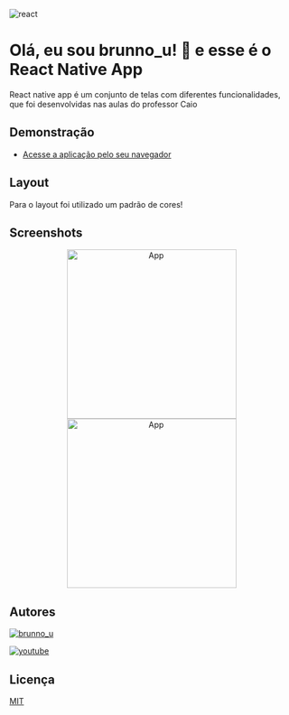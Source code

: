 

![react](https://blogger.googleusercontent.com/img/b/R29vZ2xl/AVvXsEiFB29yxTAxdQ9oQ1SU0KkGPxKUTbs84pPrDbU-LEpqpD2WnT7BvN59N2Yj7aG9GTo7qENprDCm5x_gfoXuJfpeY8-3DwJBOgnj67lYRJmbMFECsh0jttLMbGVVBwnzK6FBCZ6n56GrAoJVkmUsGGSVbXNVUIlVleSNaWfWACqmNqEYAVNw28YPXz3J/s16000/cooltext437858675423365.png)


#  Olá, eu sou brunno_u! 👋 e esse é o React Native App

React native app é um conjunto de telas com diferentes funcionalidades, que foi desenvolvidas nas aulas do professor Caio


## Demonstração

- [Acesse a aplicação pelo seu navegador](https://snack.expo.dev/@brunno_u/react-native-app)


##  Layout

Para o layout foi utilizado um padrão de cores!

## Screenshots

<p align="center">
  <img alt="App" title="#App" src="https://private-user-images.githubusercontent.com/92354084/246690507-ea80c491-acc3-43a6-bd03-4843bb8b0ef5.gif?jwt=eyJhbGciOiJIUzI1NiIsInR5cCI6IkpXVCJ9.eyJrZXkiOiJrZXkxIiwiZXhwIjoxNjg3MTIzNDAxLCJuYmYiOjE2ODcxMjMxMDEsInBhdGgiOiIvOTIzNTQwODQvMjQ2NjkwNTA3LWVhODBjNDkxLWFjYzMtNDNhNi1iZDAzLTQ4NDNiYjhiMGVmNS5naWY_WC1BbXotQWxnb3JpdGhtPUFXUzQtSE1BQy1TSEEyNTYmWC1BbXotQ3JlZGVudGlhbD1BS0lBSVdOSllBWDRDU1ZFSDUzQSUyRjIwMjMwNjE4JTJGdXMtZWFzdC0xJTJGczMlMkZhd3M0X3JlcXVlc3QmWC1BbXotRGF0ZT0yMDIzMDYxOFQyMTE4MjFaJlgtQW16LUV4cGlyZXM9MzAwJlgtQW16LVNpZ25hdHVyZT05NTFkYmRmOWFiYWRiNWQyNzBmYzkxODMzOTljZWE1YjAxMmFlYzJlZGNjZTQzMGY1NmMzMTc3NGJjNDc0YzVjJlgtQW16LVNpZ25lZEhlYWRlcnM9aG9zdCJ9.wgSKQQ2BHkqkT2z23MI2F5NQ2wUZ48LPfTaz5fK2buU" width="300px">

  <img alt="App" title="#App" src="https://private-user-images.githubusercontent.com/92354084/246691178-668c1848-595d-41d9-a8a2-b3605e9657c9.gif?jwt=eyJhbGciOiJIUzI1NiIsInR5cCI6IkpXVCJ9.eyJrZXkiOiJrZXkxIiwiZXhwIjoxNjg3MTIzNDAxLCJuYmYiOjE2ODcxMjMxMDEsInBhdGgiOiIvOTIzNTQwODQvMjQ2NjkxMTc4LTY2OGMxODQ4LTU5NWQtNDFkOS1hOGEyLWIzNjA1ZTk2NTdjOS5naWY_WC1BbXotQWxnb3JpdGhtPUFXUzQtSE1BQy1TSEEyNTYmWC1BbXotQ3JlZGVudGlhbD1BS0lBSVdOSllBWDRDU1ZFSDUzQSUyRjIwMjMwNjE4JTJGdXMtZWFzdC0xJTJGczMlMkZhd3M0X3JlcXVlc3QmWC1BbXotRGF0ZT0yMDIzMDYxOFQyMTE4MjFaJlgtQW16LUV4cGlyZXM9MzAwJlgtQW16LVNpZ25hdHVyZT1jNGI5NmJjYzZiMzRiNjc5ZjJmNzgwZmNjMjM2ZjA4ZjlhMDg4ZGNkYTNjM2EyNjY3NjAwMTNjNzAwZGJhNmU3JlgtQW16LVNpZ25lZEhlYWRlcnM9aG9zdCJ9.5SATqmmZPumBM3f07HKfZvx4pUd88Z_38FYmVdwAHJk" width="300px">

</p>

## Autores

[![brunno_u](https://img.shields.io/badge/brunno-000?style=for-the-badge&logo=ko-fi&logoColor=white)](https://github.com/brun-no) 

[![youtube](https://img.shields.io/badge/Prof°Caio-000?style=for-the-badge&logo=youtube&logoColor=red)](https://www.youtube.com/@qgdodev)


## Licença

[MIT](https://choosealicense.com/licenses/unlicense/)

